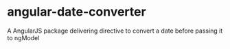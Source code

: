 # angular-date-converter
A AngularJS package delivering directive to convert a date before passing it to ngModel 
